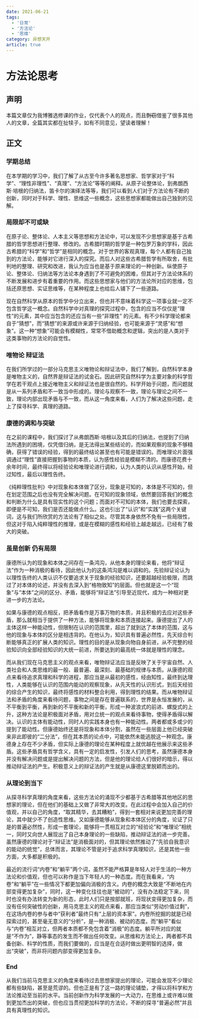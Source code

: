 ```yaml
---
date: 2021-06-21
tags: 
  - '日常'
  - '方法论'
  - '思维' 
category: 异想天开
article: true
---
```


# 方法论思考

## 声明

本篇文章仅为我博雅选修课的作业，仅代表个人的观点，而且~~剽窃~~借鉴了很多其他人的文章，全篇其实都在扯犊子，如有不同意见，望读者理解！

## 正文

### 学期总结

在本学期的学习中，我们了解了从古至今许多著名思想家、哲学家对于“科学”、“理性非理性”、“真理”、“方法论”等等的阐释。从原子论整体论，到弗朗西斯·培根的归纳法，笛卡尔的演绎法等等，我们可以看到人们对于方法论有不断的创新，同时对于科学、理性、思维这一些概念，这些思想家都能做出自己独到的见解。

### 局限却不可或缺

在原子论、整体论、人本主义等思想和方法论中，可以发现不少思想家是基于古希腊的哲学思想进行整理、修改的。古希腊时期的哲学是一种包罗万象的学科，因此古希腊的“科学”和“哲学”是相同的概念。对于世界的客观真理，每个人都有自己独到的方法论，能够对它进行深入的探究。而后人对这些古希腊哲学有所取舍，有批判地的整理、研究和改进，我认为应当也是基于原来理论的一种创新。纵使原子论、整体论、归纳法等方法论本身遇到了不可避免的困难，但其对于方法论体系的不断发展和进步有着重要的作用。而这些思想家与他们的方法论所对应的思维，包括还原思想、实证思维等，在某种程度上也给后人铺下了一些道路。

现在自然科学从原本的哲学中分立出来，但也并不意味着科学这一项事业就一定不包含哲学这一概念。自然科学中对真理的探究过程中，包含的应当不仅仅是“理性”的元素，其中应当包含的还应当有一些“非理性” 的元素。有不少科学理论都来自于“猜想”，而“猜想”的来源或许来源于归纳经验，也可能来源于“灵感”和“想象”。这一种“想象”可能会有模糊性，常常不借助概念和逻辑，突出的是人类对于这类事物的方法论的自觉性。

### 唯物论 辩证法

在我们所学过的一部分马克思主义唯物论和辩证法中，我们了解到，自然科学本身是唯物主义的，自然界是辩证法的试金石。因此研究自然科学为主要对象的科学哲学在若干观点上接近唯物主义和辩证法也是很自然的。科学开始于问题，而问题就是从一系列矛盾和不一致当中形成的。理论与观察不一致，理论与理论之间不一致，理论内部出现矛盾与不一致，而从这一角度来看，人们为了解决这些问题，走上了探寻科学、真理的道路。

### 康德的调和与突破

在之前的课程中，我们探讨了从弗朗西斯·培根以及其后的归纳法，也提到了归纳法所遇到的困境，仅凭借归纳，是无法得出某些结论的，而如果观察的现象不够精确，获得了错误的经验，得到的最终结论甚至也有可能是错误的。而唯理论片面强调通过“理性”直接把握到事物的本质，认为感性经验是模糊不清的。而康德花费十余年时间，最终得以将经验论和唯理论进行调和，认为人类的认识从感性开始，经过知性，最后以理性告终。

《纯粹理性批判》中对现象和本体做了区分，现象是可知的，本体是不可知的，但在划定范围之后也没有完全解决问题。在可知的现象领域，依然要回答我们的概念和判断为什么是具有现实性的这个问题；而面对不可知的本体，我们也要去探索，即便是不可知，我们是否还能做点什么。这也引出了“认识”和“实践”这两个关键词，这与我们所欣赏的方法论有了相似之处。尽管其本身依然不免有一些局限性，但这对于陷入纯粹理性的推理，或是在模糊的感性和经验上越走越远，已经有了极大的突破。

### 虽是创新 仍有局限

康德所认为的现象和本体之间存在一条鸿沟，从他本身的理论来看，他将“辩证法”作为一种消极的看待，因此他认为的这条鸿沟是难以调和的。先验辩证论认为以理性告终的人类认识不仅要追求关于现象的经验知识，还要超越经验极限，而跳过了对本体的论述，并没有去深入到“格物致知”的层面。但也就是这一个“现象”与“本体”之间的区分、矛盾，能够将“辩证法”引导至近现代，成为一种相对更进一步的方法论。

如果与康德的观点相反，把矛盾看作是万事万物的本质，并且积极的去应对这些矛盾，那么就相当于提供了一种方法，能够将现象和本质连接起来。康德提出了人的主体这样一种能动性，但限制在认识的范围里，超出了就到达了本体的范围，这与他的现象与本体的区分是相违背的。在他认为，知识具有普遍必然性，先天综合判断能够真正的扩展人类的知识。理性的目的是从现象向物自身前进，从不完整的经验知识向全部经验知识的大统一前进，所要达到的最高统一体就是理性的理念。

而从我们现在马克思主义的观点来看，唯物辩证法应当是反映了关于宇宙自然、人类社会和人类思维的最一般、最普遍、最深刻、最基础的规律与本质。从康德的观点来看待追求真理和科学的进程，那应当是从最初的感性，经由知性，最终到达理性，人类能够在认识的范围内能动的观察现象，从先天性的认识形式，到后天经验的综合产生的知识，最终将感性的材料整合利用，得到理性的结果。而从唯物辩证法和矛盾的角度来看待问题，事物之间是存在普遍联系的，世界是永恒发展的，从不平衡到平衡，再到新的不平衡和新的平衡，形成一种波浪式的前进、螺旋式的上升，这种方法论是积极面对矛盾，用对立统一的观点来看待事物，使得矛盾得以解决。认识的主体有能动性，同时人的实践本身也有一种能动性。两者都或多或少的提到了能动性。但康德始终还是将现象和本体分割，虽然在一些层面上他已经突破来非此即彼的“二分法”，但在其本质的论点中，可能依然未能逃脱这一种观念。康德身上存在不少矛盾，但实际上康德的理论在某种程度上就优越在他展示来这些矛盾。这些矛盾具有哲学含义，具有一定的启发性，引发人们的思考，虽然康德本身并没有解决问题或是提出解决问题的方法，但是他的理论给人们很好的暗示，得以推动辩证法的产生。积极意义上的辩证法的产生就是从康德这里脱颖而出的。

### 从理论到当下

从探寻科学真理的角度来看，这些方法论的涌现不少都基于古希腊等其他地区的思想家的理论，但在他们的基础上又做了非常大的改变。在此过程中会加入自己的价值观，并以自己的角度，“取其精华，去其糟粕”，得到一套相对来说更加完善的理论，其中就少不了创造性思维。又如康德能够从现象和本体区分的角度，论证了只是的普遍必然性，形成一套理论，能够将一贯相互对立的“经验论”和“唯理论”相统一，同时又向世人展现出了自己本身理论的一些缺陷，推动辩证法的进一步完善。虽然康德的理论对于“辩证法”是消极面对的，但其理论依然推动了“先验自我意识的能动的统觉”，总体而言，其理论不管是对于追求科学真理知识，还是其他一些方面，大多都是积极的。

最近的流行词“内卷”和“躺平”两个词，虽然不能严格算是年轻人对于生活的一种方法论和价值观，但也可以称作是当下年轻人的一种态度。而在我看来，“内卷”和“躺平”在一些情况下都更加偏向消极的含义。内卷的概念大致是“不断地在内部变得更加复杂”，同时，这一种变化往往也是“被动的”，没有办法稳定下来，同时也没有办法转变为新的形态，此时人们只是按部就班，将现状变得更加复杂，而没有任何突破性的创新，用马克思主义的观点来看，那应当类似“劳动价值过剩”，在这场内卷的参与者中“获利者”最终只有“上层的资本家”。内卷所挖掘的就是已经探索过的，甚至毫无意义的“分析”，是一种消极、被动的态度。而“躺平”看似与“内卷”相互对立，但两者本质都不免包含着“消极”的态度。躺平所对应的就是“不作为”，静等事态的发生而不做出任何改变。从思维和方法论上，两者都不具备创新、科学的性质，而我们要做的，应当是在合适时做出更明智的选择，做出“突破”，而非将问题内部变得更加复杂。

### End

从我们当前马克思主义的角度来看待过去思想家提出的理论，可能会发现不少理论都有些缺陷，甚至是荒谬的。但也正是有了这一路的理论铺垫，才得以将科学和方法论推动至当前的水平。当前创新作为科学发展的一大动力，在思维上或许难以做到更加杰出的突破，但也应当贯彻更加科学的方法论，不断的探寻“普遍必然”并且具有真理性的知识。